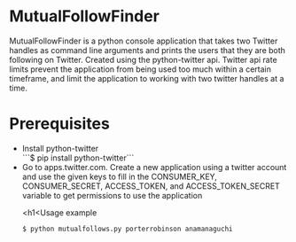 # MutualFollowFinder

MutualFollowFinder is a python console application that takes two Twitter handles as command line arguments and prints the users that they are both following on Twitter. Created using the python-twitter api. Twitter api rate limits prevent the application from being used too much within a certain timeframe, and limit the application to working with two twitter handles at a time.

<h1>Prerequisites</h2>
<ul>
  <li>Install python-twitter</li>
  ```$ pip install python-twitter```
  <li>Go to apps.twitter.com. Create a new application using a twitter account and use the given keys to fill in the CONSUMER_KEY, CONSUMER_SECRET, ACCESS_TOKEN, and ACCESS_TOKEN_SECRET variable to get permissions to use the application</li>
  

<h1<Usage example</h1>

```
$ python mutualfollows.py porterrobinson anamanaguchi
```
